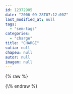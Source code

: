 ```yaml
---
id: 12372905
date: "2006-09-28T07:12:00Z"
last_modified_at: null
tags:
  - "sem-tags"
categories:
  - "charge"
title: "CHARGE"
sutia: null
chapeu: null
autor: null
imagem: null
---
```

{\% raw %}
<p> </p>
{\% endraw %}